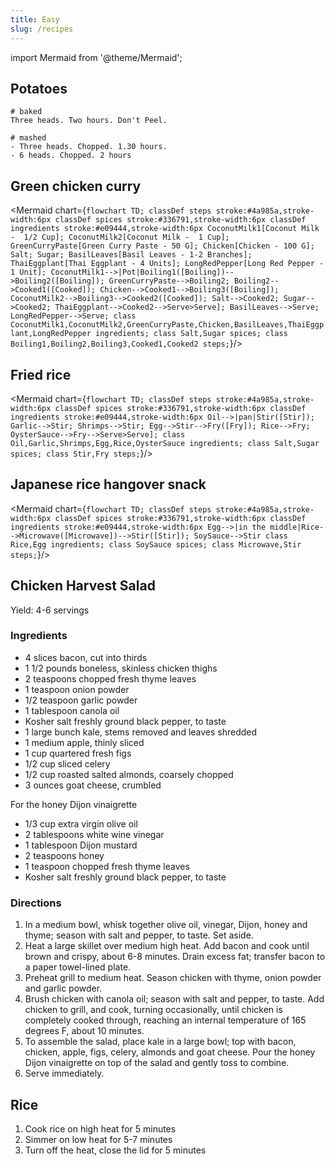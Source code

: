 ```yaml
---
title: Easy
slug: /recipes
---
```

import Mermaid from '@theme/Mermaid';


## Potatoes
```
# baked
Three heads. Two hours. Don't Peel.

# mashed
- Three heads. Chopped. 1.30 hours.
- 6 heads. Chopped. 2 hours
```

## Green chicken curry
<!-- ,color:#F4F8FA -->
<Mermaid chart={`
	flowchart TD;
        classDef steps stroke:#4a985a,stroke-width:6px
        classDef spices stroke:#336791,stroke-width:6px
        classDef ingredients stroke:#e09444,stroke-width:6px
        CoconutMilk1[Coconut Milk -  1/2 Cup];
        CoconutMilk2[Coconut Milk -  1 Cup];
        GreenCurryPaste[Green Curry Paste - 50 G];
        Chicken[Chicken - 100 G];
        Salt;
        Sugar;
        BasilLeaves[Basil Leaves - 1-2 Branches];
        ThaiEggplant[Thai Eggplant - 4 Units];
        LongRedPepper[Long Red Pepper - 1 Unit];
        CoconutMilk1-->|Pot|Boiling1([Boiling])-->Boiling2([Boiling]);
        GreenCurryPaste-->Boiling2;
        Boiling2-->Cooked1([Cooked]);
        Chicken-->Cooked1-->Boiling3([Boiling]);
        CoconutMilk2-->Boiling3-->Cooked2([Cooked]);
        Salt-->Cooked2;
        Sugar-->Cooked2;
        ThaiEggplant-->Cooked2-->Serve>Serve];
        BasilLeaves-->Serve;
        LongRedPepper-->Serve;
        class CoconutMilk1,CoconutMilk2,GreenCurryPaste,Chicken,BasilLeaves,ThaiEggplant,LongRedPepper ingredients;
        class Salt,Sugar spices;
        class Boiling1,Boiling2,Boiling3,Cooked1,Cooked2 steps;
`}/>


## Fried rice
<Mermaid chart={`
	flowchart TD;
        classDef steps stroke:#4a985a,stroke-width:6px
        classDef spices stroke:#336791,stroke-width:6px
        classDef ingredients stroke:#e09444,stroke-width:6px
		Oil-->|pan|Stir([Stir]);
		Garlic-->Stir;
		Shrimps-->Stir;
		Egg-->Stir-->Fry([Fry]);
		Rice-->Fry;
		OysterSauce-->Fry-->Serve>Serve];
        class Oil,Garlic,Shrimps,Egg,Rice,OysterSauce ingredients;
        class Salt,Sugar spices;
        class Stir,Fry steps;
`}/>

## Japanese rice hangover snack
<Mermaid chart={`
        flowchart TD;
        classDef steps stroke:#4a985a,stroke-width:6px
        classDef spices stroke:#336791,stroke-width:6px
        classDef ingredients stroke:#e09444,stroke-width:6px
        Egg-->|in the middle|Rice-->Microwave([Microwave])-->Stir([Stir]);
        SoySauce-->Stir
        class Rice,Egg ingredients;
        class SoySauce spices;
        class Microwave,Stir steps;
`}/>


## Chicken Harvest Salad
Yield: 4-6 servings

### Ingredients
- 4 slices bacon, cut into thirds
- 1 1/2 pounds boneless, skinless chicken thighs
- 2 teaspoons chopped fresh thyme leaves
- 1 teaspoon onion powder
- 1/2 teaspoon garlic powder
- 1 tablespoon canola oil
- Kosher salt freshly ground black pepper, to taste
- 1 large bunch kale, stems removed and leaves shredded
- 1 medium apple, thinly sliced
- 1 cup quartered fresh figs
- 1/2 cup sliced celery
- 1/2 cup roasted salted almonds, coarsely chopped
- 3 ounces goat cheese, crumbled

For the honey Dijon vinaigrette

- 1/3 cup extra virgin olive oil
- 2 tablespoons white wine vinegar
- 1 tablespoon Dijon mustard
- 2 teaspoons honey
- 1 teaspoon chopped fresh thyme leaves
- Kosher salt freshly ground black pepper, to taste

### Directions
1. In a medium bowl, whisk together olive oil, vinegar, Dijon, honey and thyme; season with salt and pepper, to taste. Set aside.
2. Heat a large skillet over medium high heat. Add bacon and cook until brown and crispy, about 6-8 minutes. Drain excess fat; transfer bacon to a paper towel-lined plate.
3. Preheat grill to medium heat. Season chicken with thyme, onion powder and garlic powder.
4. Brush chicken with canola oil; season with salt and pepper, to taste. Add chicken to grill, and cook, turning occasionally, until chicken is completely cooked through, reaching an internal temperature of 165 degrees F, about 10 minutes.
5. To assemble the salad, place kale in a large bowl; top with bacon, chicken, apple, figs, celery, almonds and goat cheese. Pour the honey Dijon vinaigrette on top of the salad and gently toss to combine.
6. Serve immediately.


## Rice
1. Cook rice on high heat for 5 minutes
2. Simmer on low heat for 5-7 minutes
3. Turn off the heat, close the lid for 5 minutes
